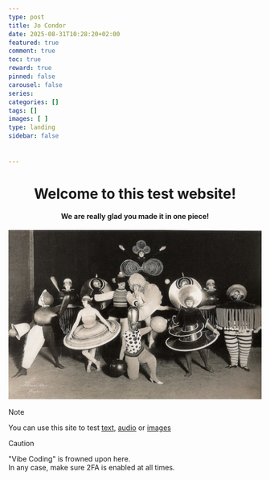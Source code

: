 ```yaml
---
type: post 
title: Jo Condor
date: 2025-08-31T10:28:20+02:00
featured: true
comment: true
toc: true
reward: true
pinned: false
carousel: false
series:
categories: []
tags: []
images: [ ]
type: landing
sidebar: false


---
```

<div style="text-align: center;">

# Welcome to this test website!

#### We are really glad you made it in one piece!
</div>

<!--more-->

![Resize](bauhaus.webp?width=800px#center)

> [!NOTE]
> You can use this site to test [text](text), [audio](audio) or [images](images)

> [!CAUTION]
> "Vibe Coding" is frowned upon here.  
> In any case, make sure 2FA is enabled at all times.


